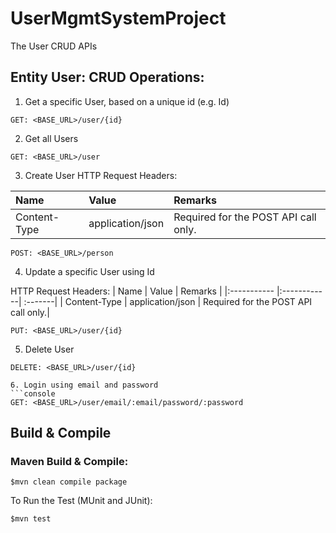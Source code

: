 # UserMgmtSystemProject
The User CRUD APIs

## Entity User: CRUD Operations:
1. Get a specific User, based on a unique id (e.g. Id)
```console
GET: <BASE_URL>/user/{id} 
```

2. Get all Users

```console
GET: <BASE_URL>/user
```

3. Create User
HTTP Request Headers:

| Name        | Value | Remarks |
|:----------- |:------------| :-------|
| Content-Type | application/json |   Required for the POST API call only.|  

```console
POST: <BASE_URL>/person       
```

4. Update a specific User using Id

HTTP Request Headers:
| Name        | Value | Remarks |
|:----------- |:------------| :-------|
| Content-Type | application/json |   Required for the POST API call only.|  

```console
PUT: <BASE_URL>/user/{id}  
```

5. Delete User
```console
DELETE: <BASE_URL>/user/{id}  

6. Login using email and password
```console
GET: <BASE_URL>/user/email/:email/password/:password  
```


## Build & Compile

### Maven Build & Compile:
```console
$mvn clean compile package
```

To Run the Test (MUnit and JUnit):
```console
$mvn test
```

